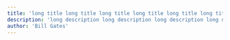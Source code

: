```yaml
---
title: 'long title long title long title long title long title long title long title long title long title long title long title long title long title long title long title long title long title long title long title long title long title long title long title long title long title long title long title'
description: 'long description long description long description long description long description long description long description long description long description long description long description long description long description long description long description long description long description long description long description long description long description long description long description long description long description long description long description long description long description long description long description long description long description long description long description long description long description long description long description long description long description long description long description long description long description long description long description long description long description long description long description long description long description long description long description long description long description long description long description long description long description long description long description long description long description long description long description long description long description long description long description long description long description long description long description long description long description long description long description long description long description long description long description long description '
author: 'Bill Gates'
---
```

